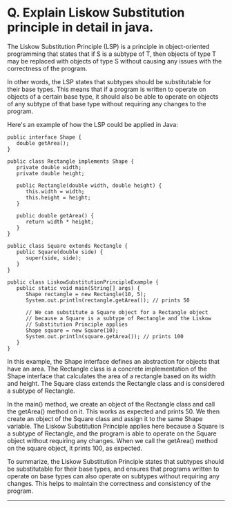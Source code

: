 # Q. Explain Liskow Substitution principle in detail in java.

The Liskow Substitution Principle (LSP) is a principle in object-oriented programming that states that
if S is a subtype of T, then objects of type T may be replaced with objects of type S without causing
any issues with the correctness of the program.

In other words, the LSP states that subtypes should be substitutable for their base types. This means
that if a program is written to operate on objects of a certain base type, it should also be able to
operate on objects of any subtype of that base type without requiring any changes to the program.

Here's an example of how the LSP could be applied in Java:
```
public interface Shape {
   double getArea();
}

public class Rectangle implements Shape {
   private double width;
   private double height;

   public Rectangle(double width, double height) {
      this.width = width;
      this.height = height;
   }

   public double getArea() {
      return width * height;
   }
}

public class Square extends Rectangle {
   public Square(double side) {
      super(side, side);
   }
}

public class LiskowSubstitutionPrincipleExample {
   public static void main(String[] args) {
      Shape rectangle = new Rectangle(10, 5);
      System.out.println(rectangle.getArea()); // prints 50

      // We can substitute a Square object for a Rectangle object
      // because a Square is a subtype of Rectangle and the Liskow
      // Substitution Principle applies
      Shape square = new Square(10);
      System.out.println(square.getArea()); // prints 100
   }
}
```

In this example, the Shape interface defines an abstraction for objects that have an area.
The Rectangle class is a concrete implementation of the Shape interface that calculates the area of a
rectangle based on its width and height. The Square class extends the Rectangle class and is considered
a subtype of Rectangle.

In the main() method, we create an object of the Rectangle class and call the getArea() method on it.
This works as expected and prints 50. We then create an object of the Square class and assign it to
the same Shape variable. The Liskow Substitution Principle applies here because a Square is a subtype
of Rectangle, and the program is able to operate on the Square object without requiring any changes.
When we call the getArea() method on the square object, it prints 100, as expected.

To summarize, the Liskow Substitution Principle states that subtypes should be substitutable for
their base types, and ensures that programs written to operate on base types can also operate on
subtypes without requiring any changes. This helps to maintain the correctness and consistency of the
program.

****************************************************************************************************************
